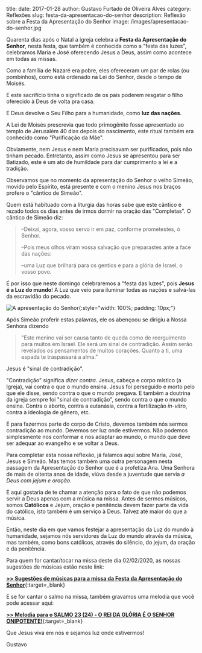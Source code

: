 title: 
date: 2017-01-28
author: Gustavo Furtado de Oliveira Alves
category: Reflexões
slug: festa-da-apresentacao-do-senhor
description: Reflexão sobre a Festa da Apresentação do Senhor
image: /images/apresentacao-do-senhor.jpg

Quarenta dias após o Natal a igreja celebra a **Festa da Apresentação do Senhor**,
nesta festa, que também é conhecida como a "festa das luzes",
celebramos Maria e José oferecendo Jesus a Deus,
assim como acontece em todas as missas.

Como a família de Nazaré era pobre, eles ofereceram um par de rolas (ou pombinhos),
como está ordenado na Lei do Senhor, desde o tempo de Moisés.

E este sacrifício tinha o significado de os pais poderem resgatar o filho oferecido à Deus de volta pra casa.

E Deus devolve o Seu Filho para a humanidade,
como **luz das nações**.

A Lei de Moisés prescrevia que todo primogênito fosse apresentado ao templo de Jerusalém 40 dias depois do nascimento, este ritual também era conhecido como "Purificação da Mãe".

Obviamente, nem Jesus e nem Maria precisavam ser purificados, pois não tinham pecado.
Entretanto, assim como Jesus se apresentou para ser Batizado, este é um ato de humildade
para dar cumprimento a lei e a tradição.

Observamos que no momento da apresentação do Senhor o velho Simeão, movido pelo Espírito, está presente e com o menino Jesus nos braços profere o "cântico de Simeão".

Quem está habituado com a liturgia das horas sabe que este cântico é rezado todos os dias antes de irmos dormir na oração das "Completas".
O cântico de Simeão diz:

>–Deixai, agora, vosso servo ir em paz,
>conforme prometestes, ó Senhor.
>
> –Pois meus olhos viram vossa salvação
>que preparastes ante a face das nações:
>
>–uma Luz que brilhará para os gentios
>e para a glória de Israel, o vosso povo.

É por isso que neste domingo celebraremos a "festa das luzes",
pois **Jesus é a Luz do mundo**!
A Luz que veio para iluminar todas as nações e salvá-las da escravidão do pecado.

![A apresentação do Senhor](/images/apresentacao-do-senhor.jpg){:style="width: 100%; padding: 10px;"}

Após Simeão proferir estas palavras, ele os abençoou se dirigiu a Nossa Senhora dizendo

>"Este menino vai ser causa
> tanto de queda como de reerguimento para muitos em Israel.
> Ele será um sinal de contradição.
> Assim serão revelados
> os pensamentos de muitos corações.
> Quanto a ti, uma espada te traspassará a alma."

Jesus é "sinal de contradição".

"Contradição" significa _dizer contra_. Jesus, cabeça e corpo místico (a Igreja),
vai contra o que o mundo ensina. Jesus foi perseguido e morto pelo que ele disse, sendo contra o que o mundo pregava. E também a doutrina da igreja sempre foi "sinal de contradição", sendo contra o que o mundo ensina. Contra o aborto, contra a eutanásia, contra a fertilização _in-vitro_, contra a ideologia de gênero, etc.

E para fazermos parte do corpo de Cristo, devemos também nós sermos contradição ao mundo.
Devemos ser luz onde estivermos. Não podemos simplesmente nos conformar e nos adaptar ao mundo, o mundo que deve ser adequar ao evangelho e se voltar a Deus.

Para completar esta nossa reflexão, já falamos aqui sobre Maria, José, Jesus e Simeão.
Mas temos também uma outra personagem nesta passagem da Apresentação do Senhor
que é a profetiza Ana. Uma Senhora de mais de oitenta anos de idade, viúva desde a juventude que servia _a Deus com jejum e oração_.

E aqui gostaria de te chamar a atenção para o fato de que não podemos servir a Deus apenas
com a música na missa. Antes de sermos músicos, somos **Católicos** e Jejum, oração e penitência devem fazer parte da vida do católico, isto também é um serviço à Deus.
Talvez até maior do que a música.

Então, neste dia em que vamos festejar a apresentação da Luz do mundo à humanidade,
sejamos nós servidores da Luz do mundo através da música, mas também, como bons católicos, através do silêncio, do jejum, da oração e da penitência.

Para quem for cantar/tocar na missa deste dia 02/02/2020, as nossas sugestões de músicas estão neste link:

[**>> Sugestões de músicas para a missa da Festa da Apresentação do Senhor**](https://musicasparamissa.com.br/sugestoes-para/festa-da-apresentacao-do-senhor/){:target=\_blank}

E se for cantar o salmo na missa, também gravamos uma melodia que você pode acessar aqui:

[**>> Melodia para o SALMO 23 (24) - O REI DA GLÓRIA É O SENHOR ONIPOTENTE!**](https://musicasparamissa.com.br/musica/salmo-23-34-o-rei-da-gloria/){:target=\_blank}

Que Jesus viva em nós e sejamos luz onde estivermos!

Gustavo